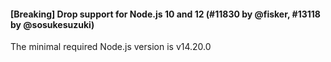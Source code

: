 #### [Breaking] Drop support for Node.js 10 and 12 (#11830 by @fisker, #13118 by @sosukesuzuki)

The minimal required Node.js version is v14.20.0

